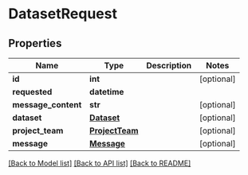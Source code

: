 # DatasetRequest

## Properties
Name | Type | Description | Notes
------------ | ------------- | ------------- | -------------
**id** | **int** |  | [optional] 
**requested** | **datetime** |  | 
**message_content** | **str** |  | [optional] 
**dataset** | [**Dataset**](Dataset.md) |  | [optional] 
**project_team** | [**ProjectTeam**](ProjectTeam.md) |  | [optional] 
**message** | [**Message**](Message.md) |  | [optional] 

[[Back to Model list]](../README.md#documentation-for-models) [[Back to API list]](../README.md#documentation-for-api-endpoints) [[Back to README]](../README.md)


